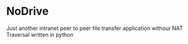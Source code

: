 # NoDrive
Just another intranet peer to peer file transfer application withour NAT Traversal written in python
